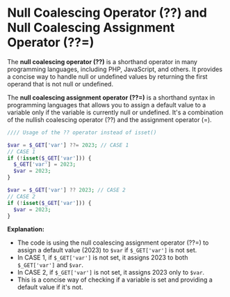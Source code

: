 # Null Coalescing Operator (??) and Null Coalescing Assignment Operator (??=)

The **null coalescing operator (??)** is a shorthand operator in many programming languages, including PHP, JavaScript, and others. It provides a concise way to handle null or undefined values by returning the first operand that is not null or undefined.

The **null coalescing assignment operator (??=)** is a shorthand syntax in programming languages that allows you to assign a default value to a variable only if the variable is currently null or undefined. It's a combination of the nullish coalescing operator (??) and the assignment operator (=).

```PHP
//// Usage of the ?? operator instead of isset()

$var = $_GET['var'] ??= 2023; // CASE 1
// CASE 1
if (!isset($_GET['var'])) {
  $_GET['var'] = 2023;
  $var = 2023;
}

$var = $_GET['var'] ?? 2023; // CASE 2
// CASE 2
if (!isset($_GET['var'])) {
  $var = 2023;
}
```

**Explanation:**

- The code is using the null coalescing assignment operator (??=) to assign a default value (2023) to `$var` if `$_GET['var']` is not set.
- In CASE 1, if `$_GET['var']` is not set, it assigns 2023 to both `$_GET['var']` and `$var`.
- In CASE 2, if `$_GET['var']` is not set, it assigns 2023 only to `$var`.
- This is a concise way of checking if a variable is set and providing a default value if it's not.

